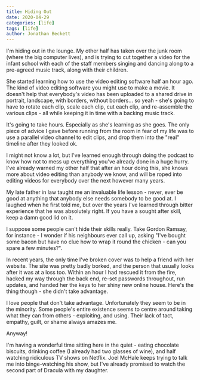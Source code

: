 ```yaml
---
title: Hiding Out
date: 2020-04-29
categories: [life]
tags: [life]
author: Jonathan Beckett
---
```


I'm hiding out in the lounge. My other half has taken over the junk room (where the big computer lives), and is trying to cut together a video for the infant school with each of the staff members singing and dancing along to a pre-agreed music track, along with their children.

She started learning how to use the video editing software half an hour ago. The kind of video editing software you might use to make a movie. It doesn't help that everybody's video has been uploaded to a shared drive in portrait, landscape, with borders, without borders... so yeah - she's going to have to rotate each clip, scale each clip, cut each clip, and re-assemble the various clips - all while keeping it in time with a backing music track.

It's going to take hours. Especially as she's learning as she goes. The only piece of advice I gave before running from the room in fear of my life was to use a parallel video channel to edit clips, and drop them into the "real" timeline after they looked ok.

I might not know a lot, but I've learned enough through doing the podcast to know how not to mess up everything you've already done in a huge hurry. I've already warned my other half that after an hour doing this, she knows more about video editing than anybody we know, and will be roped into editing videos for everybody over the next however many years.

My late father in law taught me an invaluable life lesson - never, ever be good at anything that anybody else needs somebody to be good at. I laughed when he first told me, but over the years I've learned through bitter experience that he was absolutely right. If you have a sought after skill, keep a damn good lid on it.

I suppose some people can't hide their skills really. Take Gordon Ramsay, for instance - I wonder if his neighbours ever call up, asking "I've bought some bacon but have no clue how to wrap it round the chicken - can you spare a few minutes?".

In recent years, the only time I've broken cover was to help a friend with her website. The site was pretty badly borked, and the person that usually looks after it was at a loss too. Within an hour I had rescued it from the fire, hacked my way through the back end, re-set passwords throughout, run updates, and handed her the keys to her shiny new online house. Here's the thing though - she didn't take advantage.

I love people that don't take advantage. Unfortunately they seem to be in the minority. Some people's entire existence seems to centre around taking what they can from others - exploiting, and using. Their lack of tact, empathy, guilt, or shame always amazes me.

Anyway!

I'm having a wonderful time sitting here in the quiet - eating chocolate biscuits, drinking coffee (I already had two glasses of wine), and half watching ridiculous TV shows on Netflix. Joel McHale keeps trying to talk me into binge-watching his show, but I've already promised to watch the second part of Dracula with my daughter.